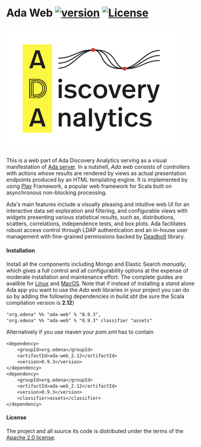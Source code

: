 # Ada Web [![version](https://img.shields.io/badge/version-0.9.3-green.svg)](https://peterbanda.net) [![License](https://img.shields.io/badge/License-Apache%202.0-lightgrey.svg)](https://www.apache.org/licenses/LICENSE-2.0)

<img src="/ada-web/public/images/logos/ada_logo_v1.png" width="450px">

This is a web part of Ada Discovery Analytics serving as a visual manifestation of [Ada server](https://github.com/edena-org/edena-suite/ada-server).  In a nutshell, _Ada web_ consists of controllers with actions whose results are rendered by views as actual presentation endpoints produced by an HTML templating engine. It is implemented by using [Play](https://www.playframework.com) Framework, a popular web framework for Scala built on asynchronous non-blocking processing.

Ada's main features include a visually pleasing and intuitive web UI for an interactive data set exploration and filtering, and configurable views with widgets presenting various statistical results, such as, distributions, scatters, correlations, independence tests, and box plots.  Ada facilitates robust access control through LDAP authentication and an in-house user management with fine-grained permissions backed by [Deadbolt](http://deadbolt.ws) library.

#### Installation

Install all the components including Mongo and Elastic Search _manually_, which gives a full control and all configurability options at the expense of moderate installation and maintenance effort. The complete guides are availble for  [Linux](Installation_Linux.md) and [MacOS](Installation_MacOS.md).
Note that if instead of installing a stand alone Ada app you want to use the _Ada web_ libraries in your project you can do so by adding the following dependencies in *build.sbt* (be sure the Scala compilation version is **2.12**)

```
"org.edena" %% "ada-web" % "0.9.3",
"org.edena" %% "ada-web" % "0.9.3" classifier "assets"
```

Alternatively if you use maven  your *pom.xml* has to contain

```
<dependency>
    <groupId>org.edena</groupId>
    <artifactId>ada-web_2.12</artifactId>
    <version>0.9.3</version>
</dependency>
<dependency>
    <groupId>org.edena</groupId>
    <artifactId>ada-web_2.12</artifactId>
    <version>0.9.3</version>
    <classifier>assets</classifier>
</dependency>
```

#### License

The project and all source its code is distributed under the terms of the <a href="https://www.apache.org/licenses/LICENSE-2.0.txt">Apache 2.0 license</a>.
